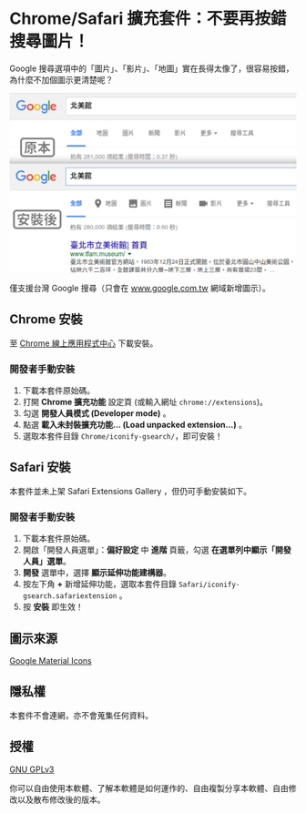 # Chrome/Safari 擴充套件：不要再按錯搜尋圖片！

Google 搜尋選項中的「圖片」、「影片」、「地圖」實在長得太像了，很容易按錯，為什麼不加個圖示更清楚呢？

![Compare](compare.png)

僅支援台灣 Google 搜尋（只會在 www.google.com.tw 網域新增圖示）。

## Chrome 安裝

至 [Chrome 線上應用程式中心](https://chrome.google.com/webstore/detail/%E4%B8%8D%E8%A6%81%E5%86%8D%E6%8C%89%E9%8C%AF%E6%90%9C%E5%B0%8B%E5%9C%96%E7%89%87%EF%BC%81/ookjbnaeaelckplpaileancnodhjljej?hl=zh-TW&gl=TW) 下載安裝。

### 開發者手動安裝

1. 下載本套件原始碼。
2. 打開 **Chrome 擴充功能** 設定頁 (或輸入網址 `chrome://extensions`)。
3. 勾選 **開發人員模式 (Developer mode)** 。
4. 點選 **載入未封裝擴充功能... (Load unpacked extension...)** 。
5. 選取本套件目錄 `Chrome/iconify-gsearch/`，即可安裝！

## Safari 安裝

本套件並未上架 Safari Extensions Gallery ，但仍可手動安裝如下。

### 開發者手動安裝

1. 下載本套件原始碼。
2. 開啟「開發人員選單」：**偏好設定** 中 **進階** 頁籤，勾選 **在選單列中顯示「開發人員」選單**。
3. **開發** 選單中，選擇 **顯示延伸功能建構器**。
4. 按左下角 **+** 新增延伸功能，選取本套件目錄 `Safari/iconify-gsearch.safariextension` 。
5. 按 **安裝** 即生效！

## 圖示來源

[Google Material Icons](https://design.google.com/icons/)

## 隱私權

本套件不會連網，亦不會蒐集任何資料。

## 授權

[GNU GPLv3](LICENSE)

你可以自由使用本軟體、了解本軟體是如何運作的、自由複製分享本軟體、自由修改以及散布修改後的版本。
